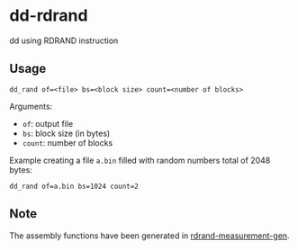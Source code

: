 # dd-rdrand
dd using RDRAND instruction

## Usage
```
dd_rand of=<file> bs=<block size> count=<number of blocks>
```

Arguments:
* `of`: output file
* `bs`: block size (in bytes)
* `count`: number of blocks

Example creating a file `a.bin` filled with random numbers total of 2048 bytes:
```
dd_rand of=a.bin bs=1024 count=2
```

## Note
The assembly functions have been generated in [rdrand-measurement-gen](https://github.com/aelfimow/rdrand-measurement-gen).
